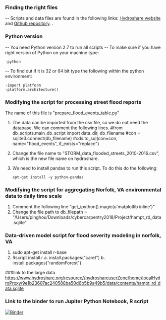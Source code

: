 ### Finding the right files

-- Scripts and data files are found in the following links:
[Hydroshare website](https://www.hydroshare.org/resource/9db60cf6c8394a0fa24777c8b9363a9b/) and [Github repository](https://github.com/uva-hydroinformatics/flood_data). .

### Python version 
-- You need Python version 2.7 to run all scripts 
-- To make sure if you have right version of Python on your machine type: 

    -python 
-- To find out if it is 32 or 64 bit type the following within the python environment:

    -import platform
    -platform.architecture()    

### Modifying the script for processing street flood reports 
The name of this file is "prepare_flood_events_table.py"
1. The data can be imported from the csv file, so we do not need the database. We can comment the following lines. 
  #from db_scripts.main_db_script import data_dir, db_filename
  #con = sqlite3.connect(db_filename)
  #cds.to_sql(con=con, name="flood_events", if_exists="replace")
2. Change the file name to "STORM_data_flooded_streets_2010-2016.csv", which is the new file name on hydroshare. 
3. We need to install pandas to run this script. To do this do the following: 

       apt-get install -y python-pandas



### Modifying the script for aggregating Norfolk, VA environmental data to daily time scale 

1. Comment the following line "get_ipython().magic(u'matplotlib inline')"
2. Change the file path to 
db_filepath = "/Users/pinghou/Downloads/cybercarpentry2018/Project/hampt_rd_data.sqlite"

### Data-driven model script for flood severity modeling in norfolk, VA

1. sudo apt-get install r-base
2. Rscript install.r
    a. install.packages("caret")
    b. install.packages("randomForest")


###link to the large data   https://www.hydroshare.org/resource//hydroshareuserZone/home/localHydroProxy/9e1b23607ac240588ba50d6b5b9a49b5/data/contents/hampt_rd_data.sqlite

### Link to the binder to run Jupiter Python Notebook, R script

[![Binder](https://mybinder.org/badge.svg)](https://mybinder.org/v2/gh/Hydrocarpentry/reproduced_data.git/master)


